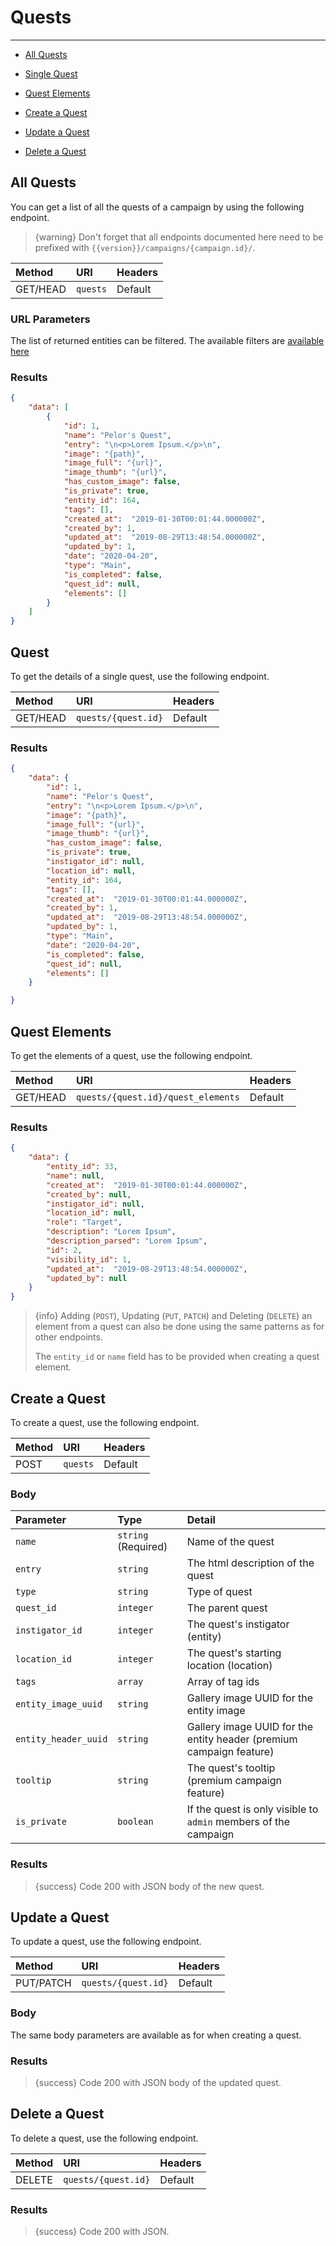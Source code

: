 # Quests

---

- [All Quests](#all-quests)

- [Single Quest](#quest)
- [Quest Elements](#quest-elements)
- [Create a Quest](#create-quest)
- [Update a Quest](#update-quest)
- [Delete a Quest](#delete-quest)

<a name="all-quests"></a>
## All Quests

You can get a list of all the quests of a campaign by using the following endpoint.

> {warning} Don't forget that all endpoints documented here need to be prefixed with `{{version}}/campaigns/{campaign.id}/`.


| Method | URI | Headers |
| :- |   :-   |  :-  |
| GET/HEAD | `quests` | Default |

### URL Parameters

The list of returned entities can be filtered. The available filters are [available here](/api-docs/{{version}}/filters)

### Results
```json
{
    "data": [
        {
            "id": 1,
            "name": "Pelor's Quest",
            "entry": "\n<p>Lorem Ipsum.</p>\n",
            "image": "{path}",
            "image_full": "{url}",
            "image_thumb": "{url}",
            "has_custom_image": false,
            "is_private": true,
            "entity_id": 164,
            "tags": [],
            "created_at":  "2019-01-30T00:01:44.000000Z",
            "created_by": 1,
            "updated_at":  "2019-08-29T13:48:54.000000Z",
            "updated_by": 1,
            "date": "2020-04-20",
            "type": "Main",
            "is_completed": false,
            "quest_id": null,
            "elements": []
        }
    ]
}
```

<a name="quest"></a>
## Quest

To get the details of a single quest, use the following endpoint.

| Method | URI | Headers |
| :- |   :-   |  :-  |
| GET/HEAD | `quests/{quest.id}` | Default |

### Results
```json
{
    "data": {
        "id": 1,
        "name": "Pelor's Quest",
        "entry": "\n<p>Lorem Ipsum.</p>\n",
        "image": "{path}",
        "image_full": "{url}",
        "image_thumb": "{url}",
        "has_custom_image": false,
        "is_private": true,
        "instigator_id": null,
        "location_id": null,
        "entity_id": 164,
        "tags": [],
        "created_at":  "2019-01-30T00:01:44.000000Z",
        "created_by": 1,
        "updated_at":  "2019-08-29T13:48:54.000000Z",
        "updated_by": 1,
        "type": "Main",
        "date": "2020-04-20",
        "is_completed": false,
        "quest_id": null,
        "elements": []
    }

}
```

<a name="quest-elements"></a>
## Quest Elements

To get the elements of a quest, use the following endpoint.

| Method | URI | Headers |
| :- |   :-   |  :-  |
| GET/HEAD | `quests/{quest.id}/quest_elements` | Default |

### Results
```json
{
    "data": {
        "entity_id": 33,
        "name": null,
        "created_at":  "2019-01-30T00:01:44.000000Z",
        "created_by": null,
        "instigator_id": null,
        "location_id": null,
        "role": "Target",
        "description": "Lorem Ipsum",
        "description_parsed": "Lorem Ipsum",
        "id": 2,
        "visibility_id": 1,
        "updated_at":  "2019-08-29T13:48:54.000000Z",
        "updated_by": null
    }
}
```

> {info} Adding (`POST`), Updating (`PUT`, `PATCH`) and Deleting (`DELETE`) an element from a quest can also be done using the same patterns as for other endpoints.
>
> The `entity_id` or `name` field has to be provided when creating a quest element.


<a name="create-quest"></a>
## Create a Quest

To create a quest, use the following endpoint.

| Method | URI | Headers |
| :- |   :-   |  :-  |
| POST | `quests` | Default |

### Body

| Parameter | Type | Detail |
| :- |   :-   |  :-  |
| `name` | `string` (Required) | Name of the quest |
| `entry` | `string` | The html description of the quest |
| `type` | `string` | Type of quest |
| `quest_id` | `integer` | The parent quest |
| `instigator_id` | `integer` | The quest's instigator (entity) |
| `location_id` | `integer` | The quest's starting location (location) |
| `tags` | `array` | Array of tag ids |
| `entity_image_uuid` | `string` | Gallery image UUID for the entity image                                 |
| `entity_header_uuid` | `string` | Gallery image UUID for the entity header (premium campaign feature) |
| `tooltip`            | `string` | The quest's tooltip (premium campaign feature)                   |
| `is_private` | `boolean` | If the quest is only visible to `admin` members of the campaign |

### Results

> {success} Code 200 with JSON body of the new quest.


<a name="update-quest"></a>
## Update a Quest

To update a quest, use the following endpoint.

| Method | URI | Headers |
| :- |   :-   |  :-  |
| PUT/PATCH | `quests/{quest.id}` | Default |

### Body

The same body parameters are available as for when creating a quest.

### Results

> {success} Code 200 with JSON body of the updated quest.


<a name="delete-quest"></a>
## Delete a Quest

To delete a quest, use the following endpoint.

| Method | URI | Headers |
| :- |   :-   |  :-  |
| DELETE | `quests/{quest.id}` | Default |

### Results

> {success} Code 200 with JSON.
